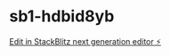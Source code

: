 # sb1-hdbid8yb

[Edit in StackBlitz next generation editor ⚡️](https://stackblitz.com/~/github.com/Heisabean/sb1-hdbid8yb)